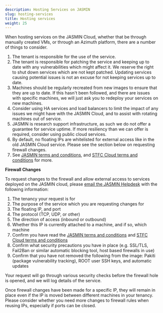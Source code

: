 ```yaml
---
description: Hosting Services on JASMIN
slug: hosting-services
title: Hosting services
weight: 25
---
```


When hosting services on the JASMIN Cloud, whether that be through manually created VMs, or through an Azimuth platform, there are a number of things to consider.

1) The tenant is responsible for the use of the service.
2) The tenant is responsible for patching the service and keeping up to date with any vulnerabilities which might affect it. We reserve the right to shut down services which are not kept patched. Updating services causing potential issues is not an excuse for not keeping services up to date.
3) Machines should be regularly recreated from new images to ensure that they are up to date. If this hasn't been followed, and there are issues with specific machines, we will just ask you to redeploy your services on new machines.
4) Consider using HA services and load balancers to limit the impact of any issues we might have with the JASMIN Cloud, and to assist with rotating machines out of service.
5) JASMIN is research support infrastructure, as such we do not offer a guarantee for service uptime. If more resiliency than we can offer is required, consider using public cloud services.
6) By default, no floating IPs are whitelisted for external access like in the old JASMIN Cloud service. Please see the section below on requesting firewall changes.
7) See [JASMIN terms and conditions](https://accounts.jasmin.ac.uk/account/conditions/), and [STFC Cloud terms and conditions](https://stfc.atlassian.net/wiki/spaces/CLOUDKB/pages/211845257/Terms+Of+Service) for more.

**Firewall Changes**

To request changes to the firewall and allow external access to services deployed on the JASMIN cloud, please [email the JASMIN Helpdesk](mailto:support@jasmin.ac.uk) with the following information:

1) The tenancy your request is for
2) The purpose of the service which you are requesting changes for
3) The floating IP, and port
4) The protocol (TCP, UDP, or other)
5) The direction of access (inbound or outbound)
6) Whether this IP is currently attached to a machine, and if so, which machine
7) Confirm you have read the [JASMIN terms and conditions](https://accounts.jasmin.ac.uk/account/conditions/) and [STFC Cloud terms and conditions](https://stfc.atlassian.net/wiki/spaces/CLOUDKB/pages/211845257/Terms+Of+Service)
8) Confirm what security precautions you have in place (e.g. SSL/TLS, Fail2Ban or similar automatic blocking tool, host based firewalls in use)
9) Confirm that you have not removed the following from the image: Pakiti (package vulnerability tracking), ROOT user SSH keys, and automatic updates

Your request will go through various security checks before the firewall hole is opened, and we will log details of the service.

Once firewall changes have been made for a specific IP, they will remain in place even if the IP is moved between different machines in your tenancy. Please consider whether you need more changes to firewall rules when reusing IPs, especially if ports can be closed.

